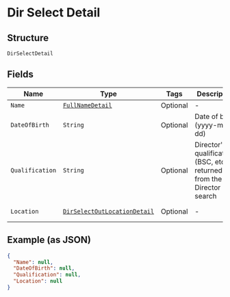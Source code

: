 
# Dir Select Detail

## Structure

`DirSelectDetail`

## Fields

| Name | Type | Tags | Description | Getter | Setter |
|  --- | --- | --- | --- | --- | --- |
| `Name` | [`FullNameDetail`](../../doc/models/full-name-detail.md) | Optional | - | FullNameDetail getName() | setName(FullNameDetail name) |
| `DateOfBirth` | `String` | Optional | Date of birth (yyyy-mm-dd) | String getDateOfBirth() | setDateOfBirth(String dateOfBirth) |
| `Qualification` | `String` | Optional | Director's qualifications (BSC, etc) returned from the Director search | String getQualification() | setQualification(String qualification) |
| `Location` | [`DirSelectOutLocationDetail`](../../doc/models/dir-select-out-location-detail.md) | Optional | - | DirSelectOutLocationDetail getLocation() | setLocation(DirSelectOutLocationDetail location) |

## Example (as JSON)

```json
{
  "Name": null,
  "DateOfBirth": null,
  "Qualification": null,
  "Location": null
}
```

